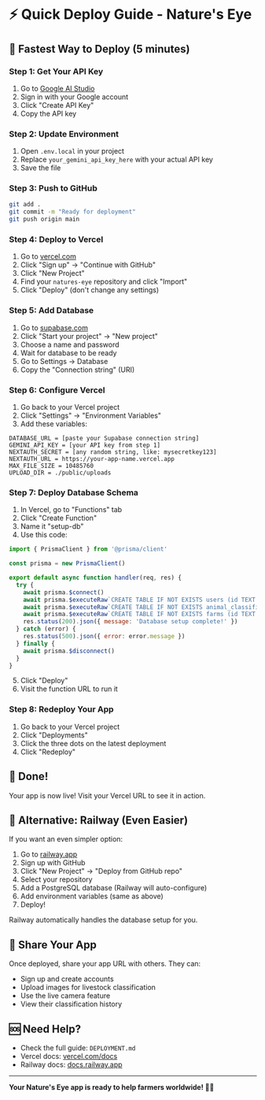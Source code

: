 # ⚡ Quick Deploy Guide - Nature's Eye

## 🎯 Fastest Way to Deploy (5 minutes)

### Step 1: Get Your API Key
1. Go to [Google AI Studio](https://makersuite.google.com/app/apikey)
2. Sign in with your Google account
3. Click "Create API Key"
4. Copy the API key

### Step 2: Update Environment
1. Open `.env.local` in your project
2. Replace `your_gemini_api_key_here` with your actual API key
3. Save the file

### Step 3: Push to GitHub
```bash
git add .
git commit -m "Ready for deployment"
git push origin main
```

### Step 4: Deploy to Vercel
1. Go to [vercel.com](https://vercel.com)
2. Click "Sign up" → "Continue with GitHub"
3. Click "New Project"
4. Find your `natures-eye` repository and click "Import"
5. Click "Deploy" (don't change any settings)

### Step 5: Add Database
1. Go to [supabase.com](https://supabase.com)
2. Click "Start your project" → "New project"
3. Choose a name and password
4. Wait for database to be ready
5. Go to Settings → Database
6. Copy the "Connection string" (URI)

### Step 6: Configure Vercel
1. Go back to your Vercel project
2. Click "Settings" → "Environment Variables"
3. Add these variables:

```
DATABASE_URL = [paste your Supabase connection string]
GEMINI_API_KEY = [your API key from step 1]
NEXTAUTH_SECRET = [any random string, like: mysecretkey123]
NEXTAUTH_URL = https://your-app-name.vercel.app
MAX_FILE_SIZE = 10485760
UPLOAD_DIR = ./public/uploads
```

### Step 7: Deploy Database Schema
1. In Vercel, go to "Functions" tab
2. Click "Create Function"
3. Name it "setup-db"
4. Use this code:

```javascript
import { PrismaClient } from '@prisma/client'

const prisma = new PrismaClient()

export default async function handler(req, res) {
  try {
    await prisma.$connect()
    await prisma.$executeRaw`CREATE TABLE IF NOT EXISTS users (id TEXT PRIMARY KEY, name TEXT, username TEXT UNIQUE, password TEXT, createdAt TIMESTAMP DEFAULT NOW(), updatedAt TIMESTAMP DEFAULT NOW())`
    await prisma.$executeRaw`CREATE TABLE IF NOT EXISTS animal_classifications (id TEXT PRIMARY KEY, animalType TEXT, imageUrl TEXT, imagePath TEXT, bodyLength FLOAT, heightAtWithers FLOAT, chestWidth FLOAT, rumpAngle FLOAT, bodyCondition FLOAT, overallScore FLOAT, breedScore FLOAT, conformationScore FLOAT, breed TEXT, age INT, weight FLOAT, gender TEXT, farmId TEXT, farmName TEXT, location TEXT, createdAt TIMESTAMP DEFAULT NOW(), updatedAt TIMESTAMP DEFAULT NOW(), analysisNotes TEXT, confidence FLOAT, userId TEXT)`
    await prisma.$executeRaw`CREATE TABLE IF NOT EXISTS farms (id TEXT PRIMARY KEY, name TEXT, location TEXT, contactInfo TEXT, createdAt TIMESTAMP DEFAULT NOW(), updatedAt TIMESTAMP DEFAULT NOW())`
    res.status(200).json({ message: 'Database setup complete!' })
  } catch (error) {
    res.status(500).json({ error: error.message })
  } finally {
    await prisma.$disconnect()
  }
}
```

5. Click "Deploy"
6. Visit the function URL to run it

### Step 8: Redeploy Your App
1. Go back to your Vercel project
2. Click "Deployments"
3. Click the three dots on the latest deployment
4. Click "Redeploy"

## 🎉 Done!

Your app is now live! Visit your Vercel URL to see it in action.

## 🔧 Alternative: Railway (Even Easier)

If you want an even simpler option:

1. Go to [railway.app](https://railway.app)
2. Sign up with GitHub
3. Click "New Project" → "Deploy from GitHub repo"
4. Select your repository
5. Add a PostgreSQL database (Railway will auto-configure)
6. Add environment variables (same as above)
7. Deploy!

Railway automatically handles the database setup for you.

## 📱 Share Your App

Once deployed, share your app URL with others. They can:
- Sign up and create accounts
- Upload images for livestock classification
- Use the live camera feature
- View their classification history

## 🆘 Need Help?

- Check the full guide: `DEPLOYMENT.md`
- Vercel docs: [vercel.com/docs](https://vercel.com/docs)
- Railway docs: [docs.railway.app](https://docs.railway.app)

---

**Your Nature's Eye app is ready to help farmers worldwide! 🌾🐄**




